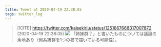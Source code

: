 ```yaml
---
title: Tweet at 2020-04-19 22:38:05
tags: twitter_log
---
```


> [!CITE] https://twitter.com/kaisekiriu/status/1251867668317007872 (2020-04-19 22:38:05)
> ![](https://twitter.com/kaisekiriu/status/1251867668317007872)
> 「姉妹群？」と書いたものについては議論の余地あり（側系統群を1つの枝で描いている可能性）。
